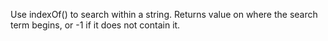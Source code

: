 Use indexOf() to search within a string. Returns value on where the search term begins, or -1 if it does not contain it.